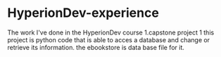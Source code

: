 # HyperionDev-experience
The work I've done in the HyperionDev course
1.capstone project 1
this project is python code that is able to acces a database and change or retrieve its information.
the ebookstore is data base file for it.

